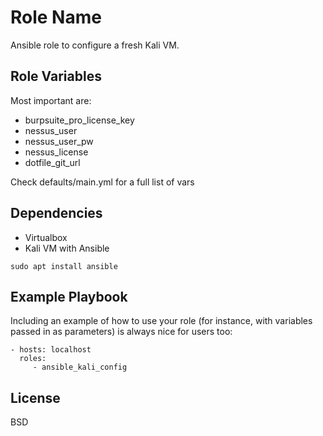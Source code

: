 Role Name
=========

Ansible role to configure a fresh Kali VM.

Role Variables
--------------

Most important are:

- burpsuite_pro_license_key
- nessus_user
- nessus_user_pw
- nessus_license
- dotfile_git_url

Check defaults/main.yml for a full list of vars

Dependencies
------------

- Virtualbox
- Kali VM with Ansible

```
sudo apt install ansible
```

Example Playbook
----------------

Including an example of how to use your role (for instance, with variables passed in as parameters) is always nice for users too:

    - hosts: localhost
      roles:
         - ansible_kali_config

License
-------

BSD

